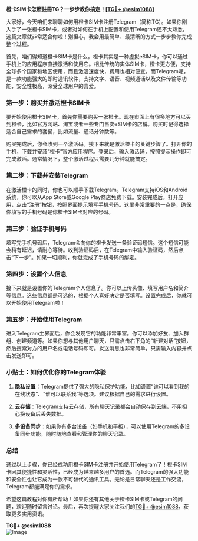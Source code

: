 **橙卡SIM卡怎麽註冊TG？一步步教你搞定！[[TG💪+ @esim1088](https://t.me/s/esim1088)]**

大家好，今天咱们来聊聊如何用橙卡SIM卡注册Telegram（简称TG）。如果你刚入手了一张橙卡SIM卡，或者对如何在手机上配置和使用Telegram还不太熟悉，这篇文章就非常适合你啦！别担心，我会用最简单、最清晰的方式一步步教你完成整个过程。

首先，咱们得知道橙卡SIM卡是什么。橙卡其实是一种虚拟eSIM卡，你可以通过手机上的应用程序直接激活和使用它。相比传统的实体SIM卡，橙卡更方便，支持全球多个国家和地区使用，而且激活速度快，费用也相对便宜。而Telegram呢，是一款功能强大的即时通讯软件，支持文字、语音、视频通话以及文件传输等功能，安全性极高，深受全球用户的喜爱。

### 第一步：购买并激活橙卡SIM卡

要开始使用橙卡SIM卡，首先你需要购买一张橙卡。现在市面上有很多地方可以买到橙卡，比如官方网站、淘宝或者一些专门售卖eSIM卡的店铺。购买时记得选择适合自己需求的套餐，比如流量、通话分钟数等。

购买完成后，你会收到一个激活码。接下来就是激活橙卡的关键步骤了。打开你的手机，下载并安装“橙卡”官方应用程序。登录后，输入激活码，按照提示操作即可完成激活。通常情况下，整个激活过程只需要几分钟就能搞定。

### 第二步：下载并安装Telegram

在激活橙卡的同时，你也可以顺手下载Telegram。Telegram支持iOS和Android系统，你可以从App Store或Google Play商店免费下载。安装完成后，打开应用，点击“注册”按钮，按照界面提示填写手机号码。这里非常重要的一点是，确保你填写的手机号码是你橙卡SIM卡对应的号码。

### 第三步：验证手机号码

填写完手机号码后，Telegram会向你的橙卡发送一条验证码短信。这个短信可能会稍有延迟，请耐心等待。收到验证码后，在Telegram中输入验证码，然后点击“下一步”。如果一切顺利，你就完成了手机号码的绑定。

### 第四步：设置个人信息

接下来就是设置你的Telegram个人信息了。你可以上传头像、填写用户名和简介等信息。这些信息都是可选的，根据个人喜好决定是否填写。设置完成后，你就可以开始使用Telegram啦！

### 第五步：开始使用Telegram

进入Telegram主界面后，你会发现它的功能非常丰富。你可以添加好友、加入群组、创建频道等。如果你想与其他用户聊天，只需点击右下角的“新建对话”按钮，然后搜索对方的用户名或电话号码即可。发送消息也非常简单，只需输入内容并点击发送即可。

### 小贴士：如何优化你的Telegram体验

1. **隐私设置**：Telegram提供了强大的隐私保护功能，比如设置“谁可以看到我的在线状态”、“谁可以联系我”等选项。建议根据自己的需求进行设置。
   
2. **云存储**：Telegram支持云存储，所有聊天记录都会自动保存到云端，不用担心换设备后丢失数据。

3. **多设备同步**：如果你有多台设备（如手机和平板），可以使用Telegram的多设备同步功能，随时随地查看和管理你的聊天记录。

### 总结

通过以上步骤，你已经成功用橙卡SIM卡注册并开始使用Telegram了！橙卡SIM卡因其便捷性和灵活性，已经成为越来越多用户的首选。而Telegram的强大功能和安全性也让它成为一款不可替代的通讯工具。无论是日常聊天还是工作交流，Telegram都能满足你的需求。

希望这篇教程对你有所帮助！如果你还有其他关于橙卡SIM卡或Telegram的问题，欢迎随时留言讨论。最后，再次提醒大家关注我们的[TG💪+ @esim1088](https://t.me/s/esim1088)，获取更多实用资讯。

**TG💪+ @esim1088**  
![Image](https://i.postimg.cc/4NQfJmqS/Snipaste-2025-05-13-00-14-12.png)